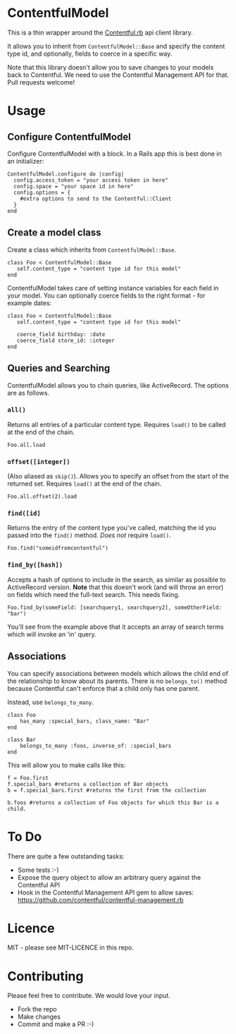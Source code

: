 # ContentfulModel

This is a thin wrapper around the [Contentful.rb](https://github.com/contentful/contentful.rb) api client library.

It allows you to inherit from `ContentfulModel::Base` and specify the content type id, and optionally, fields to coerce in a specific way.

Note that this library doesn't allow you to save changes to your models back to Contentful. We need to use the Contentful Management API for that. Pull requests welcome!

# Usage

## Configure ContentfulModel

Configure ContentfulModel with a block. In a Rails app this is best done in an initializer:

```
ContentfulModel.configure do |config|
  config.access_token = "your access token in here"
  config.space = "your space id in here"
  config.options = {
    #extra options to send to the Contentful::Client
  }
end

```

## Create a model class

Create a class which inherits from `ContentfulModel::Base`.

```
class Foo < ContentfulModel::Base
   self.content_type = "content type id for this model"
end
```

ContentfulModel takes care of setting instance variables for each field in your model. You can optionally coerce fields to the right format - for example dates:

```
class Foo < ContentfulModel::Base
   self.content_type = "content type id for this model"

   coerce_field birthday: :date
   coerce_field store_id: :integer
end
```

## Queries and Searching
ContentfulModel allows you to chain queries, like ActiveRecord. The options are as follows.

### `all()`
Returns all entries of a particular content type. Requires `load()` to be called at the end of the chain.

```
Foo.all.load
```

### `offset([integer])`
(Also aliased as `skip()`). Allows you to specify an offset from the start of the returned set. Requires `load()` at the end of the chain.

```
Foo.all.offset(2).load
```

### `find([id]`
Returns the entry of the content type you've called, matching the id you passed into the `find()` method. _Does not_ require `load()`.

```
Foo.find("someidfromcontentful")
```

### `find_by([hash])`
Accepts a hash of options to include in the search, as similar as possible to ActiveRecord version. __Note__ that this doesn't work (and will throw an error) on fields which need the full-text search. This needs fixing.

```
Foo.find_by(someField: [searchquery1, searchquery2], someOtherField: "bar")
```

You'll see from the example above that it accepts an array of search terms which will invoke an 'in' query.

## Associations
You can specify associations between models which allows the child end of the relationship to know about its parents. There is no `belongs_to()` method because Contentful can't enforce that a child only has one parent.

Instead, use `belongs_to_many`.

```
class Foo
    has_many :special_bars, class_name: "Bar"
end

class Bar
    belongs_to_many :foos, inverse_of: :special_bars
end
```

This will allow you to make calls like this:

```
f = Foo.first
f.special_bars #returns a collection of Bar objects
b = f.special_bars.first #returns the first from the collection

b.foos #returns a collection of Foo objects for which this Bar is a child.
```



# To Do
There are quite a few outstanding tasks:

* Some tests :-)
* Expose the query object to allow an arbitrary query against the Contentful API
* Hook in the Contentful Management API gem to allow saves: https://github.com/contentful/contentful-management.rb

# Licence
MIT - please see MIT-LICENCE in this repo.

# Contributing
Please feel free to contribute. We would love your input.

* Fork the repo
* Make changes
* Commit and make a PR :-)